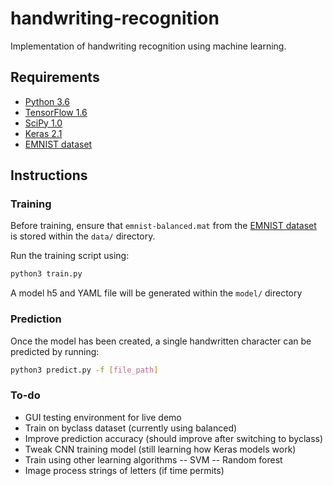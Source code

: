 # handwriting-recognition
Implementation of handwriting recognition using machine learning.

## Requirements
- [Python 3.6](https://www.python.org/downloads/)
- [TensorFlow 1.6](https://www.tensorflow.org/install/)
- [SciPy 1.0](https://scipy.org/install.html)
- [Keras 2.1](https://keras.io/#installation)
- [EMNIST dataset](https://www.nist.gov/itl/iad/image-group/emnist-dataset)

## Instructions
### Training
Before training, ensure that `emnist-balanced.mat` from the [EMNIST dataset](https://cloudstor.aarnet.edu.au/plus/index.php/s/7YXcasTXp727EqB/download) is stored within the `data/` directory.

Run the training script using:

``` bash
python3 train.py
```

A model h5 and YAML file will be generated within the `model/` directory

### Prediction
Once the model has been created, a single handwritten character can be predicted by running:

``` bash
python3 predict.py -f [file_path]
```

### To-do
- GUI testing environment for live demo
- Train on byclass dataset (currently using balanced)
- Improve prediction accuracy (should improve after switching to byclass)
- Tweak CNN training model (still learning how Keras models work)
- Train using other learning algorithms
-- SVM
-- Random forest
- Image process strings of letters (if time permits)

